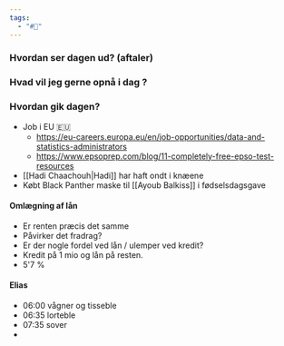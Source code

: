 ```yaml
---
tags:
  - "#📅"
---
```

### Hvordan ser dagen ud? (aftaler)


### Hvad vil jeg gerne opnå i dag ?


### Hvordan gik dagen?

- Job i EU 🇪🇺 
	- https://eu-careers.europa.eu/en/job-opportunities/data-and-statistics-administrators
	- https://www.epsoprep.com/blog/11-completely-free-epso-test-resources
- [[Hadi Chaachouh|Hadi]] har haft ondt i knæene
- Købt Black Panther maske til [[Ayoub Balkiss]] i fødselsdagsgave 

#### Omlægning af lån 
- Er renten præcis det samme 
- Påvirker det fradrag? 
- Er der nogle fordel ved lån / ulemper ved kredit? 
- Kredit på 1 mio og lån på resten.
- 5'7 %
#### Elias 
- 06:00 vågner og tisseble 
- 06:35 lorteble 
- 07:35 sover
- 